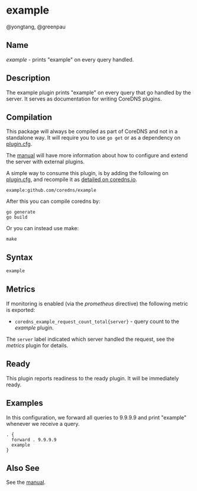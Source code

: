 # example

@yongtang, @greenpau

## Name

*example* - prints "example" on every query handled.

## Description

The example plugin prints "example" on every query that go handled by the server. It serves as
documentation for writing CoreDNS plugins.

## Compilation

This package will always be compiled as part of CoreDNS and not in a standalone way. It will require you to use `go get` or as a dependency on [plugin.cfg](https://github.com/coredns/coredns/blob/master/plugin.cfg).

The [manual](https://coredns.io/manual/toc/#what-is-coredns) will have more information about how to configure and extend the server with external plugins.

A simple way to consume this plugin, is by adding the following on [plugin.cfg](https://github.com/coredns/coredns/blob/master/plugin.cfg), and recompile it as [detailed on coredns.io](https://coredns.io/2017/07/25/compile-time-enabling-or-disabling-plugins/#build-with-compile-time-configuration-file).

~~~
example:github.com/coredns/example
~~~

After this you can compile coredns by:

```shell script
go generate
go build
```

Or you can instead use make:

```shell script
make
```

## Syntax

~~~ txt
example
~~~

## Metrics

If monitoring is enabled (via the *prometheus* directive) the following metric is exported:

* `coredns_example_request_count_total{server}` - query count to the *example* plugin.

The `server` label indicated which server handled the request, see the *metrics* plugin for details.

## Ready

This plugin reports readiness to the ready plugin. It will be immediately ready.

## Examples

In this configuration, we forward all queries to 9.9.9.9 and print "example" whenever we receive
a query.

~~~ corefile
. {
  forward . 9.9.9.9
  example
}
~~~

## Also See

See the [manual](https://coredns.io/manual).
